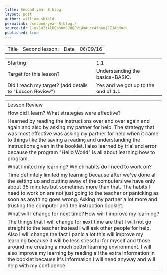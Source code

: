 ```yaml
---
title: Second year 8 blog.
layout: post
author: william.shield
permalink: /second-year-8-blog./
source-id: 1-gx10ZtAlHQb3OmSJdQPViARAucc4fq4ujJZJAbNnck
published: true
---
```

<table>
  <tr>
    <td>Title</td>
    <td>Second lesson.</td>
    <td>Date</td>
    <td>06/09/16</td>
  </tr>
</table>


<table>
  <tr>
    <td>Starting </td>
    <td>1.1</td>
  </tr>
  <tr>
    <td>Target for this lesson?</td>
    <td>Understanding the basics-BASIC.</td>
  </tr>
  <tr>
    <td>Did I reach my target? 
(add details to "Lesson Review")</td>
    <td>Yes and we got up to the end of 1.1</td>
  </tr>
</table>


<table>
  <tr>
    <td>Lesson Review</td>
  </tr>
  <tr>
    <td>How did I learn? What strategies were effective? </td>
  </tr>
  <tr>
    <td>I learned by reading the instructions over and over again and again and also by asking my partner for help. The strategy that was most effective was asking my partner for help when it came to things like the saving a reading and understanding the instructions given in the booklet. I also learned by trial and error because the program "Hello World" is all about learning how to program.</td>
  </tr>
  <tr>
    <td>What limited my learning? Which habits do I need to work on? </td>
  </tr>
  <tr>
    <td>Time definitely limited my learning because after we've done all the setting up and putting away of the computers we have only about 35 minutes but sometimes more than that. The habits I need to work on are not just going to the teacher or panicking as soon as anything goes wrong. Asking my partner a lot more and trusting the computer and the instruction booklet.</td>
  </tr>
  <tr>
    <td>What will I change for next time? How will I improve my learning?</td>
  </tr>
  <tr>
    <td>The things that I will change for next time are that I will not go straight to the teacher instead I will ask other people for help. Also I will change the fact I panic a lot this will improve my learning because it will be less stressful for myself and those around me creating a much better learning environment. I will also improve my learning by reading all the extra information in the booklet because it's information I will need anyway and will help with my confidence.</td>
  </tr>
</table>


